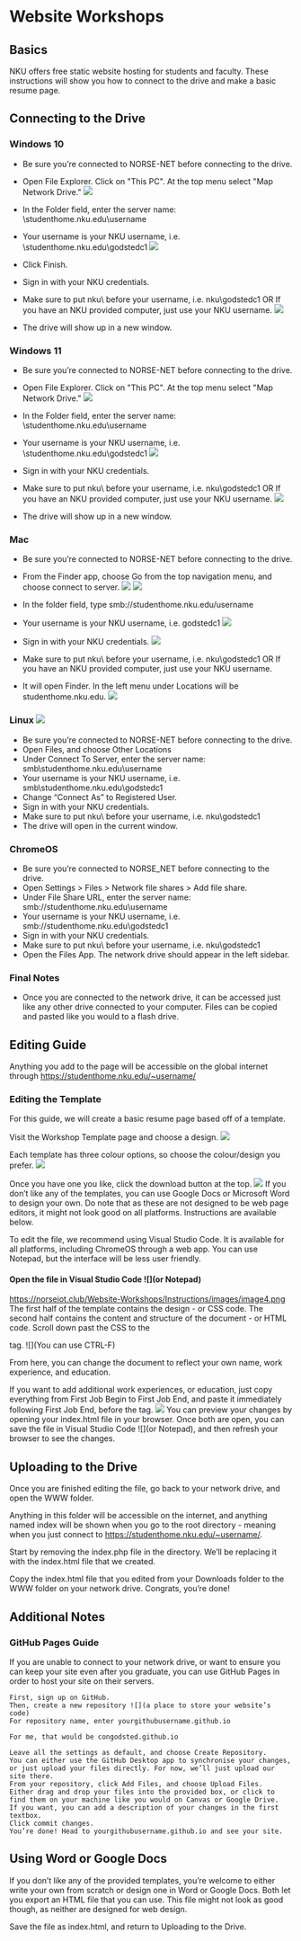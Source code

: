 # Website Workshops

## Basics

NKU offers free static website hosting for students and faculty. These instructions will show you how to connect to the drive and make a basic resume page.
## Connecting to the Drive
### Windows 10

- Be sure you’re connected to NORSE-NET before connecting to the drive.
- Open File Explorer. Click on "This PC". At the top menu select "Map Network Drive."
![](https://norseiot.club/Website-Workshops/Instructions/images/image12.png)

- In the Folder field, enter the server name: \\studenthome.nku.edu\username

- Your username is your NKU username, i.e.  \\studenthome.nku.edu\godstedc1
![](https://norseiot.club/Website-Workshops/Instructions/images/image6.png)

- Click Finish.
- Sign in with your NKU credentials.

- Make sure to put nku\ before your username, i.e. nku\godstedc1
    OR If you have an NKU provided computer, just use your NKU username.
![](https://norseiot.club/Website-Workshops/Instructions/images/image8.png)

- The drive will show up in a new window.

### Windows 11

- Be sure you’re connected to NORSE-NET before connecting to the drive.
- Open File Explorer. Click on "This PC". At the top menu select "Map Network Drive."
![](https://norseiot.club/Website-Workshops/Instructions/images/image14.png)

- In the Folder field, enter the server name: \\studenthome.nku.edu\username

- Your username is your NKU username, i.e.  \\studenthome.nku.edu\godstedc1
![](https://norseiot.club/Website-Workshops/Instructions/images/image6.png)

- Sign in with your NKU credentials.

- Make sure to put nku\ before your username, i.e. nku\godstedc1 OR If you have an NKU provided computer, just use your NKU username.
![](https://norseiot.club/Website-Workshops/Instructions/images/image8.png)

- The drive will show up in a new window.

### Mac

- Be sure you’re connected to NORSE-NET before connecting to the drive.
- From the Finder app, choose Go from the top navigation menu, and choose connect to server.
![](https://norseiot.club/Website-Workshops/Instructions/images/image11.png)
![](https://norseiot.club/Website-Workshops/Instructions/images/image1.png)

- In the folder field, type smb://studenthome.nku.edu/username

- Your username is your NKU username, i.e. godstedc1
![](https://norseiot.club/Website-Workshops/Instructions/images/image9.png)

- Sign in with your NKU credentials.
![](https://norseiot.club/Website-Workshops/Instructions/images/image3.png)

- Make sure to put nku\ before your username, i.e. nku\godstedc1 OR If you have an NKU provided computer, just use your NKU username.

- It will open Finder. In the left menu under Locations will be studenthome.nku.edu.
![](https://norseiot.club/Website-Workshops/Instructions/images/image2.png)

### Linux ![](Debian/PopOS/Ubuntu)

- Be sure you’re connected to NORSE-NET before connecting to the drive.
- Open Files, and choose Other Locations
- Under Connect To Server, enter the server name: smb\\studenthome.nku.edu\username
- Your username is your NKU username, i.e. smb\\studenthome.nku.edu\godstedc1
- Change “Connect As” to Registered User.
- Sign in with your NKU credentials.
- Make sure to put nku\ before your username, i.e. nku\godstedc1
- The drive will open in the current window.

### ChromeOS
- Be sure you’re connected to NORSE_NET before connecting to the drive.
- Open Settings > Files > Network file shares > Add file share.
- Under File Share URL, enter the server name: smb://studenthome.nku.edu\username
- Your username is your NKU username, i.e. smb://studenthome.nku.edu\godstedc1
- Sign in with your NKU credentials.
- Make sure to put nku\ before your username, i.e. nku\godstedc1
- Open the Files App. The network drive should appear in the left sidebar.

### Final Notes

- Once you are connected to the network drive, it can be accessed just like any other drive connected to your computer. Files can be copied and pasted like you would to a flash drive.
## Editing Guide

Anything you add to the page will be accessible on the global internet through https://studenthome.nku.edu/~username/

### Editing the Template

For this guide, we will create a basic resume page based off of a template.

Visit the Workshop Template page and choose a design.
![](https://norseiot.club/Website-Workshops/Instructions/images/image10.png)

Each template has three colour options, so choose the colour/design you prefer.
![](https://norseiot.club/Website-Workshops/Instructions/images/image5.png)

Once you have one you like, click the download button at the top.
![](https://norseiot.club/Website-Workshops/Instructions/images/image13.png)
If you don’t like any of the templates, you can use Google Docs or Microsoft Word to design your own. Do note that as these are not designed to be web page editors, it might not look good on all platforms. Instructions are available below.

To edit the file, we recommend using Visual Studio Code. It is available for all platforms, including ChromeOS through a web app. You can use Notepad, but the interface will be less user friendly.

#### Open the file in Visual Studio Code ![](or Notepad)
https://norseiot.club/Website-Workshops/Instructions/images/image4.png
The first half of the template contains the design - or CSS code. The second half contains the content and structure of the document - or HTML code. Scroll down past the CSS to the <main> tag. ![](You can use CTRL-F)

From here, you can change the document to reflect your own name, work experience, and education.

If you want to add additional work experiences, or education, just copy everything from First Job Begin to First Job End, and paste it immediately following First Job End, before the </section> tag.
![](https://norseiot.club/Website-Workshops/Instructions/images/image7.png)
You can preview your changes by opening your index.html file in your browser. Once both are open, you can save the file in Visual Studio Code ![](or Notepad), and then refresh your browser to see the changes.

## Uploading to the Drive

Once you are finished editing the file, go back to your network drive, and open the WWW folder.

Anything in this folder will be accessible on the internet, and anything named index will be shown when you go to the root directory - meaning when you just connect to https://studenthome.nku.edu/~username/.

Start by removing the index.php file in the directory. We’ll be replacing it with the index.html file that we created.

Copy the index.html file that you edited from your Downloads folder to the WWW folder on your network drive. Congrats, you’re done!

## Additional Notes
### GitHub Pages Guide

If you are unable to connect to your network drive, or want to ensure you can keep your site even after you graduate, you can use GitHub Pages in order to host your site on their servers.

    First, sign up on GitHub.
    Then, create a new repository ![](a place to store your website’s code)
    For repository name, enter yourgithubusername.github.io

    For me, that would be congodsted.github.io

    Leave all the settings as default, and choose Create Repository.
    You can either use the GitHub Desktop app to synchronise your changes, or just upload your files directly. For now, we’ll just upload our site there.
    From your repository, click Add Files, and choose Upload Files.
    Either drag and drop your files into the provided box, or click to find them on your machine like you would on Canvas or Google Drive.
    If you want, you can add a description of your changes in the first textbox.
    Click commit changes.
    You’re done! Head to yourgithubusername.github.io and see your site.

## Using Word or Google Docs

If you don’t like any of the provided templates, you’re welcome to either write your own from scratch or design one in Word or Google Docs. Both let you export an HTML file that you can use. This file might not look as good though, as neither are designed for web design.

Save the file as index.html, and return to Uploading to the Drive.
